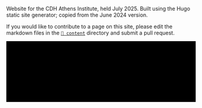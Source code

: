 Website for the CDH Athens Institute, held July 2025. Built using the Hugo static site generator; copied from the June 2024 version.

If you would like to contribute to a page on this site, please edit the markdown files in the [`📁 content`](https://github.com/Princeton-CDH/athens2023/tree/main/content) directory and submit a pull request.

![](https://raw.githubusercontent.com/Princeton-CDH/athens2023/main/static/img/ach-retro.svg)
